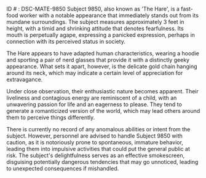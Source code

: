 ID # : DSC-MATE-9850
Subject 9850, also known as 'The Hare', is a fast-food worker with a notable appearance that immediately stands out from its mundane surroundings. The subject measures approximately 3 feet in height, with a timid and shrinking attitude that denotes fearfulness. Its mouth is perpetually agape, expressing a panicked expression, perhaps in connection with its perceived status in society. 

The Hare appears to have adapted human characteristics, wearing a hoodie and sporting a pair of nerd glasses that provide it with a distinctly geeky appearance. What sets it apart, however, is the delicate gold chain hanging around its neck, which may indicate a certain level of appreciation for extravagance. 

Under close observation, their enthusiastic nature becomes apparent. Their liveliness and contagious energy are reminiscent of a child, with an unwavering passion for life and an eagerness to please. They tend to generate a romanticized version of the world, which may lead others around them to perceive things differently.

There is currently no record of any anomalous abilities or intent from the subject. However, personnel are advised to handle Subject 9850 with caution, as it is notoriously prone to spontaneous, immature behavior, leading them into impulsive activities that could put the general public at risk. The subject's delightfulness serves as an effective smokescreen, disguising potentially dangerous tendencies that may go unnoticed, leading to unexpected consequences if mishandled.